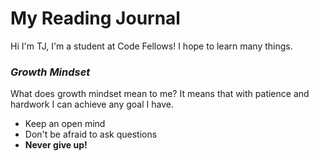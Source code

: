 # My Reading Journal

Hi I'm TJ, I'm a student at Code Fellows! I hope to learn many things.   

### *Growth Mindset* 

What does growth mindset mean to me? It means that with patience and hardwork I can achieve any goal I have. 

- Keep an open mind
- Don't be afraid to ask questions
- **Never give up!**
